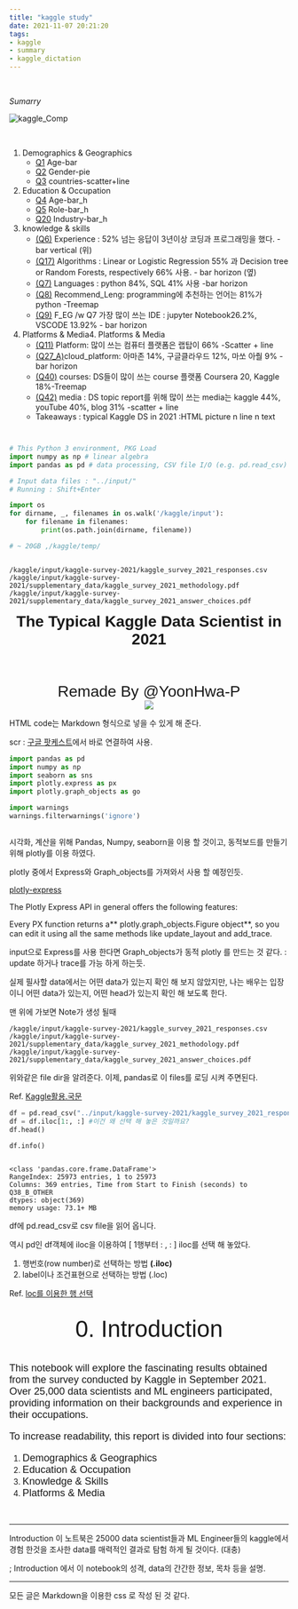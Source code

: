 ```yaml
---
title: "kaggle study"
date: 2021-11-07 20:21:20
tags:
- kaggle
- summary
- kaggle_dictation
---
```


<br>

<a style="font 200%;"> *Sumarry*  </a>

![kaggle_Comp](/imeges/kaggle.png)



<br>

1. Demographics & Geographics
    - [Q1]() Age-bar
    - [Q2]() Gender-pie
    - [Q3]() countries-scatter+line
2. Education & Occupation
    - [Q4]() Age-bar_h
    - [Q5]() Role-bar_h
    - [Q20]() Industry-bar_h
3. knowledge & skills
    - [(Q6)](https://yoonhwa-p.github.io/2021/11/08/Kgg_plotly_bar/) Experience : 52% 넘는 응답이 3년이상 코딩과 프로그래밍을 했다. -bar vertical (위)
    - [(Q17)](https://yoonhwa-p.github.io/2021/11/09/Kgg_plotly_Horizontal/) Algorithms : Linear or Logistic Regression 55% 과 Decision tree or Random Forests, respectively 66% 사용. - bar  horizon (옆)
    - [(Q7)]() Languages : python 84%, SQL 41% 사용 -bar horizon
    - [(Q8)](https://yoonhwa-p.github.io/2021/11/08/Kgg_plotly_treemap/) Recommend_Leng: programming에 추천하는 언어는 81%가 python -Treemap
    - [(Q9)](https://yoonhwa-p.github.io/2021/11/09/Kgg_plotly_HZB(2)/) F_EG /w Q7 가장 많이 쓰는 IDE : jupyter Notebook26.2%, VSCODE 13.92% - bar horizon
4. Platforms & Media4. Platforms & Media
    - [(Q11)](https://yoonhwa-p.github.io/2021/11/09/Kgg_plotly_ScatterLine/) Platform: 많이 쓰는 컴퓨터 플랫폼은 랩탑이 66% -Scatter + line
    - [(Q27_A)]()cloud_platform: 아마존 14%, 구글클라우드 12%, 마쏘 아줠 9%  - bar horizon
    - [(Q40)]() courses: DS들이 많이 쓰는 course 플랫폼 Coursera 20, Kaggle 18%-Treemap
    - [(Q42)]() media : DS topic report를 위해  많이 쓰는 media는 kaggle 44%, youTube 40%, blog 31%  -scatter + line
    - Takeaways : typical Kaggle DS in 2021 :HTML picture n line n text


```python


# This Python 3 environment, PKG Load
import numpy as np # linear algebra
import pandas as pd # data processing, CSV file I/O (e.g. pd.read_csv)

# Input data files : "../input/" 
# Running : Shift+Enter

import os
for dirname, _, filenames in os.walk('/kaggle/input'):
    for filename in filenames:
        print(os.path.join(dirname, filename))

# ~ 20GB ,/kaggle/temp/



```

    /kaggle/input/kaggle-survey-2021/kaggle_survey_2021_responses.csv
    /kaggle/input/kaggle-survey-2021/supplementary_data/kaggle_survey_2021_methodology.pdf
    /kaggle/input/kaggle-survey-2021/supplementary_data/kaggle_survey_2021_answer_choices.pdf
    

<center style="font-size:200%; font-family:Hiragino Kaku Gothic Pro, sans-serif"><b> The Typical Kaggle Data Scientist in 2021</b></center>

<br><br>

<center style="font-size:200%; font-family:Hiragino Kaku Gothic Pro, sans-serif"> Remade By @YoonHwa-P</center>

<center><img src='https://www.gcppodcast.com/images/post/kaggle.png'></center>

HTML code는 Markdown 형식으로 넣을 수 있게 해 준다.

scr : [구글 팟케스트](https://www.gcppodcast.com/)에서 바로 연결하여 사용.


```python
import pandas as pd
import numpy as np
import seaborn as sns
import plotly.express as px
import plotly.graph_objects as go

import warnings
warnings.filterwarnings('ignore')



```

시각화, 계산을 위해 Pandas, Numpy, seaborn을 이용 할 것이고, 동적보드를 만들기 위해 plotly를 이용 하였다. 

plotly 중에서 Express와 Graph_objects를 가져와서 사용 할 예정인듯.

[plotly-express](https://plotly.com/python/plotly-express/)

The Plotly Express API in general offers the following features:

Every PX function returns a** plotly.graph_objects.Figure object**, so you can edit it using all the same methods like update_layout and add_trace.

input으로 Express를 사용 한다면  Graph_objects가 동적 plotly 를 만드는 것 같다. : update 하거나 trace를 가능 하게 하는듯.


실제 필사할  data에서는 어떤 data가 있는지 확인 해 보지 않았지만, 
나는 배우는 입장이니 어떤 data가 있는지, 어떤 head가 있는지 확인 해 보도록 한다. 

맨 위에 가보면 Note가 생성 될때 

    /kaggle/input/kaggle-survey-2021/kaggle_survey_2021_responses.csv
    /kaggle/input/kaggle-survey-2021/supplementary_data/kaggle_survey_2021_methodology.pdf
    /kaggle/input/kaggle-survey-2021/supplementary_data/kaggle_survey_2021_answer_choices.pdf

위와같은 file dir을 알려준다. 이제, pandas로 이 files를 로딩 시켜 주면된다. 

Ref. [Kaggle활용.국문](https://teddylee777.github.io/kaggle/kaggle%EC%97%90%EC%84%9C-%EC%A0%9C%EA%B3%B5%ED%95%98%EB%8A%94-notebook-%ED%99%9C%EC%9A%A9%ED%95%98%EA%B8%B0)



```python
df = pd.read_csv("../input/kaggle-survey-2021/kaggle_survey_2021_responses.csv")
df = df.iloc[1:, :] #이건 왜 선택 해 놓은 것일까요?
df.head()

df.info()



```

    <class 'pandas.core.frame.DataFrame'>
    RangeIndex: 25973 entries, 1 to 25973
    Columns: 369 entries, Time from Start to Finish (seconds) to Q38_B_OTHER
    dtypes: object(369)
    memory usage: 73.1+ MB
    

df에 pd.read_csv로 csv file을 읽어 옵니다. 

역시 pd인 df객체에 iloc을 이용하여 \[ 1행부터 : , : \] iloc를 선택 해 놓았다. 


1. 행번호(row number)로 선택하는 방법 **(.iloc)**
2. label이나 조건표현으로 선택하는 방법 (.loc)

Ref. [loc를 이용한 행 선택](https://azanewta.tistory.com/34)

<br>

<center style="font-size:300%; font-family:Hiragino Kaku Gothic Pro, sans-serif"> 0. Introduction</center>
<br>

<div style="font-size:130%; font-family:Hiragino Kaku Gothic Pro, sans-serif"> 
    
This notebook will explore the fascinating results obtained from the survey conducted by Kaggle in September 2021. Over 25,000 data scientists and ML engineers participated, providing information on their backgrounds and experience in their occupations. <br>

To increase readability, this report is divided into four sections: </div>
    
1. <div style="font-size:130%; font-family:Hiragino Kaku Gothic Pro, sans-serif">Demographics & Geographics</div>

2. <div style="font-size:130%; font-family:Hiragino Kaku Gothic Pro, sans-serif">Education & Occupation </div>

3. <div style="font-size:130%; font-family:Hiragino Kaku Gothic Pro, sans-serif">Knowledge & Skills</div>

4. <div style="font-size:130%; font-family:Hiragino Kaku Gothic Pro, sans-serif">Platforms & Media</div>

<br>

***

Introduction 
이 노트북은 25000 data scientist들과 ML Engineer들의 kaggle에서 경험 한것을 조사한 data를  매력적인 결과로 탐험 하게 될 것이다. 
(대충)

; Introduction 에서 이 notebook의 성격, data의 간간한 정보, 목차 등을 설명.


<hr>

모든 글은 Markdown을 이용한 css 로 작성 된 것 같다. 

<br>

